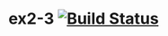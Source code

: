 # ex2-3 [![Build Status](https://travis-ci.org/Eatmyself/ex2-3.svg?branch=master)](https://travis-ci.org/Eatmyself/ex2-3)
